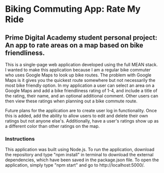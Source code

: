 
<h1>Biking Commuting App: Rate My Ride</h1>
<h2>Prime Digital Academy student personal project: An app to rate areas on a map based on bike friendliness.</h2>
<p>This is a single-page web application developed using the full MEAN stack. I wanted to make this application because I am a regular bike commuter who uses Google Maps to look up bike routes. The problem with Google Maps is it gives you the quickest route somewhere but not necessarily the most bike friendly option. In my application a user can select an area on a Google Maps and add a bike friendliness rating of 1-4, and include a title of the rating, their name, and an optional additional comment. Other users can then view these ratings when planning out a bike commute route.</p>
<p>Future plans for the application are to create user log in functionality. Once this is added, add the ability to allow users to edit and delete their own ratings but not anyone else's. Additionally, have a user's ratings show up as a different color than other ratings on the map.</p>
<h3>Instructions</h3>
<p>This application was built using Node.js. To run the application, download the repository and type "npm install" in terminal to download the external dependencies, which have been saved in the package.json file. To open the application, simply type "npm start" and go to http://localhost:5000/.</p>
